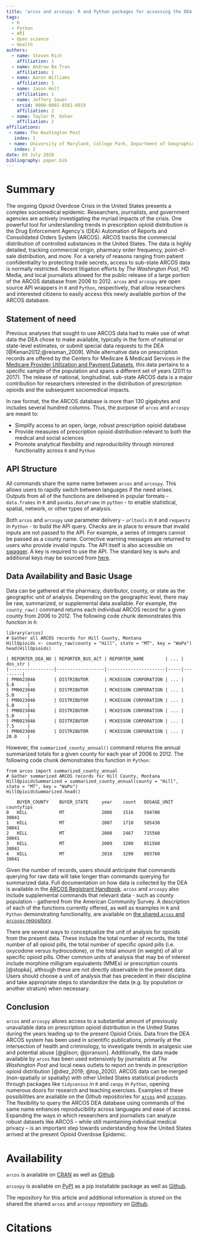 ```yaml
---
title: 'arcos and arcospy: R and Python packages for accessing the DEA ARCOS database from 2006 - 2014'
tags:
  - R
  - Python
  - API
  - Open science
  - Health
authors:
  - name: Steven Rich
    affiliation: 1
  - name: Andrew Ba Tran
    affiliation: 1
  - name: Aaron Williams
    affiliation: 1
  - name: Jason Holt
    affiliation: 1    
  - name: Jeffery Sauer  
    orcid: 0000-0002-8581-6919
    affiliation: 2
  - name: Taylor M. Oshan
    affiliation: 2
affiliations:
 - name: The Washington Post
   index: 1
 - name: University of Maryland, College Park, Department of Geographical Sciences
   index: 2
date: 09 July 2020
bibliography: paper.bib
---
```


# Summary

The ongoing Opioid Overdose Crisis in the United States presents a complex sociomedical epidemic. Researchers, journalists, and government agencies are actively investigating the myriad impacts of the crisis. One powerful tool for understanding trends in prescription opioid distribution is the Drug Enforcement Agency's (DEA) Automation of Reports and Consolidated Orders System (ARCOS). ARCOS tracks the commercial distribution of controlled substances in the United States. The data is highly detailed, tracking commercial origin, pharmacy order frequency, point-of-sale distribution, and more. For a variety of reasons ranging from patient confidentiality to protecting trade secrets, access to sub-state ARCOS data is normally restricted. Recent litigation efforts by *The Washington Post*, HD Media, and local journalists allowed for the public release of a large portion of the ARCOS database from 2006 to 2012. `arcos` and `arcospy` are open source API wrappers in `R` and `Python`, respectively, that allow researchers and interested citizens to easily access this newly available portion of the ARCOS database.

## Statement of need

Previous analyses that sought to use ARCOS data had to make use of what data the DEA chose to make available, typically in the form of national or state-level estimates, or submit special data requests to the DEA [@Kenan2012;@reisman_2009]. While alternative data on prescription records are offered by the Centers for Medicare & Medicaid Services in the [Medicare Provider Utilization and Payment Datasets](https://www.cms.gov/Research-Statistics-Data-and-Systems/Statistics-Trends-and-Reports/Medicare-Provider-Charge-Data), this data pertains to a specific sample of the population and spans a different set of years (2011 to 2017). The release of national, longitudinal, sub-state ARCOS data is a major contribution for researchers interested in the distribution of prescription opioids and the subsequent sociomedical impacts.

In raw format, the the ARCOS database is more than 130 gigabytes and includes several hundred columns. Thus, the purpose of `arcos` and `arcospy` are meant to:
- Simplify access to an open, large, robust prescription opioid database
- Provide measures of prescription opioid distribution relevant to both the medical and social sciences 
- Promote analytical flexibility and reproducibility through mirrored functionality across `R` and `Python` 

## API Structure

All commands share the same name between `arcos` and `arcospy`. This allows users to rapidly switch between languages if the need arises. Outputs from all of the functions are delivered in popular formats - `data.frames` in `R` and `pandas.DataFrame` in `python` -  to enable statistical, spatial, network, or other types of analysis.

Both `arcos` and `arcospy` use parameter delivery - `urltools` in `R` and `requests` in `Python` - to build the API query. Checks are in place to ensure that invalid inputs are not passed to the API. For example, a series of integers cannot be passed as a county name. Corrective warning messages are returned to users who provide invalid inputs. The API itself is also accessible on [swagger](https://arcos-api.ext.nile.works/__swagger__/). A key is required to use the API. The standard key is `WaPo` and additional keys may be sourced from [here](https://github.com/wpinvestigative/arcos).   

## Data Availability and Basic Usage

 Data can be gathered at the pharmacy, distributor, county, or state as the geographic unit of analysis. Depending on the geographic level, there may be raw, summarized, or supplemental data available. For example, the `county_raw()` command returns each individual ARCOS record for a given county from 2006 to 2012. The following code chunk demonstrates this function in `R`:

 ```{.r}
library(arcos)
# Gather all ARCOS records for Hill County, Montana
HillOpioids <- county_raw(county = "Hill", state = "MT", key = "WaPo")
head(HillOpioids)
```

```{.r}
| REPORTER_DEA_NO | REPORTER_BUS_ACT | REPORTER_NAME        | ... | dos_str |
|-----------------|------------------|----------------------|-----|---------|
| PM0023046       | DISTRIBUTOR      | MCKESSON CORPORATION | ... | 5.0     |
| PM0023046       | DISTRIBUTOR      | MCKESSON CORPORATION | ... | 5.0     |
| PM0023046       | DISTRIBUTOR      | MCKESSON CORPORATION | ... | 5.0     |
| PM0023046       | DISTRIBUTOR      | MCKESSON CORPORATION | ... | 5.0     |
| PM0023046       | DISTRIBUTOR      | MCKESSON CORPORATION | ... | 7.5     |
| PM0023046       | DISTRIBUTOR      | MCKESSON CORPORATION | ... | 20.0    |
```

 However, the `summarized_county_annual()` command returns the annual summarized totals for a given county for each year of 2006 to 2012. The following code chunk demonstrates this function in `Python`:

 ```{.python}
from arcos import summarized_county_annual
# Gather summarized ARCOS records for Hill County, Montana
HillOpioidsSummarized = summarized_county_annual(county = "Hill", state = "MT", key = "WaPo")
HillOpioidsSummarized.head()
```
```{.python}
 	BUYER_COUNTY 	BUYER_STATE 	year 	count 	DOSAGE_UNIT 	countyfips
0 	HILL 	        MT 	            2006 	1516 	594700 	        30041
1 	HILL 	        MT 	            2007 	1710 	505430 	        30041
2 	HILL 	        MT 	            2008 	2467 	715560 	        30041
3 	HILL 	        MT 	            2009 	3200 	851560 	        30041
4 	HILL 	        MT 	            2010 	3290 	803760 	        30041

 ```

 Given the number of records, users should anticipate that commands querying for raw data will take longer than commands querying for summarized data. Full documentation on how data is collected by the DEA is available in the [ARCOS Registrant Handbook](https://www.deadiversion.usdoj.gov/arcos/handbook/full.pdf). `arcos` and `arcospy` also include supplemental commands that relevant data - such as county population - gathered from the American Community Survey. A description of each of the functions currently offered, as well as examples in `R` and `Python` demonstrating functionality, are available on [the shared `arcos` and `arcospy` repository](https://github.com/jeffcsauer/arcos_arcospy_information).

There are several ways to conceptualize the unit of analysis for opioids from the present data. These include the total number of records, the total number of all opioid pills, the total number of specific opioid pills (i.e. oxycodone versus hydrocodone), or the total amount (in weight) of all or specific opioid pills. Other common units of analysis that may be of interest include morphine milligram equivalents (MMEs) or prescription counts [@stopka], although these are not directly observable in the present data. Users should choose a unit of analysis that has precedent in their discipline and take appropriate steps to standardize the data (e.g. by population or another stratum) when necessary.

## Conclusion

`arcos` and `arcospy` allows access to a substantial amount of previously unavailable data on prescription opioid distribution in the United States during the years leading up to the present Opioid Crisis. Data from the DEA ARCOS system has been used in scientific publications, primarily at the intersection of health and criminology, to investigate trends in analgesic use and potential abuse [@gilson; @joranson]. Additionally, the data made available by `arcos` has been used extensively by journalists at *The Washington Post* and local news outlets to report on trends in prescription opioid distribution [@diez_2019; @top_2020]. ARCOS data can be merged (non-spatially or spatially) with other United States statistical products through packages like ``tidycensus`` in ``R`` and ``cenpy`` in ``Python``, opening numerous doors for research and teaching exercises. Examples of these possibilities are available on the Github repositories for [``arcos``](https://github.com/wpinvestigative/arcos) and [``arcospy``](https://github.com/wpinvestigative/arcos). The flexibility to query the ARCOS DEA database using commands of the same name enhances reproducibility across languages and ease of access. Expanding the ways in which researchers and journalists can analyze robust datasets like ARCOS – while still maintaining individual medical privacy – is an important step towards understanding how the United States arrived at the present Opioid Overdose Epidemic.

# Availability

``arcos`` is available on [CRAN](https://cran.r-project.org/web/packages/arcos/index.html) as well as [Github](https://github.com/wpinvestigative/arcos)

``arcospy`` is available on [PyPI](https://pypi.org/project/arcospy/) as a pip installable package as well as [Github](https://github.com/jeffcsauer/arcospy).

The repository for this article and additional information is stored on the shared the shared `arcos` and `arcospy` repository on [Github](https://github.com/jeffcsauer/arcos_arcospy_information).

# Citations
